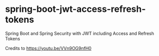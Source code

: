 # spring-boot-jwt-access-refresh-tokens
Spring Boot and Spring Security with JWT including Access and Refresh Tokens 

Credits to 
https://youtu.be/VVn9OG9nfH0
